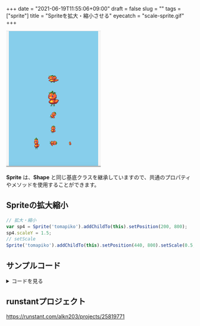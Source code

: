 +++
date = "2021-06-19T11:55:06+09:00"
draft = false
slug = ""
tags = ["sprite"]
title = "Spriteを拡大・縮小させる"
eyecatch = "scale-sprite.gif"
+++

![scale-sprite](scale-sprite.gif)

**Sprite** は、**Shape** と同じ基底クラスを継承していますので、共通のプロパティやメソッドを使用することができます。

## Spriteの拡大縮小

```js
// 拡大・縮小
var sp4 = Sprite('tomapiko').addChildTo(this).setPosition(200, 800);
sp4.scaleY = 1.5;
// setScale
Sprite('tomapiko').addChildTo(this).setPosition(440, 800).setScale(0.5, 0.5);
```

## サンプルコード
<details>
<summary>コードを見る</summary>

```js
// グローバルに展開
phina.globalize();
// アセット
var ASSETS = {
  // 画像
  image: {
    'tomapiko': 'https://cdn.jsdelivr.net/gh/phinajs/phina.js@develop/assets/images/tomapiko.png',
  },
};
/*
 * メインシーン
 */
phina.define("MainScene", {
  // 継承
  superClass: 'DisplayScene',
  // 初期化
  init: function() {
    // 親クラス初期化
    this.superInit();
    // 背景色
    this.backgroundColor = 'skyblue';
    // 拡大・縮小
    var sp4 = Sprite('tomapiko').addChildTo(this).setPosition(200, 800);
    sp4.scaleY = 1.5;
    Sprite('tomapiko').addChildTo(this).setPosition(440, 800).setScale(0.5, 0.5);
  },
});
/*
 * メイン処理
 */
phina.main(function() {
  // アプリケーションを生成
  var app = GameApp({
    // MainScene から開始
    startLabel: 'main',
    // アセット読み込み
    assets: ASSETS,
  });
  // fps表示
  //app.enableStats();
  // 実行
  app.run();
});
```

</details>

## runstantプロジェクト
https://runstant.com/alkn203/projects/25819771